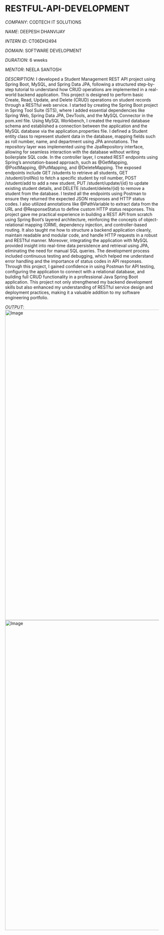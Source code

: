 # RESTFUL-API-DEVELOPMENT

*COMPANY*: CODTECH IT SOLUTIONS

*NAME*: DEEPESH DHANVIJAY

*INTERN ID*: CT06DH2494

*DOMAIN*: SOFTWARE DEVELOPMENT

*DURATION*: 6 wweks

*MENTOR*: NEELA SANTOSH

*DESCRIPTION*: I developed a Student Management REST API project using Spring Boot, MySQL, and Spring Data JPA, following a structured step-by-step tutorial to understand how CRUD operations are implemented in a real-world backend application. This project is designed to perform basic Create, Read, Update, and Delete (CRUD) operations on student records through a RESTful web service. I started by creating the Spring Boot project in Spring Tool Suite (STS), where I added essential dependencies like Spring Web, Spring Data JPA, DevTools, and the MySQL Connector in the pom.xml file. Using MySQL Workbench, I created the required database schema and established a connection between the application and the MySQL database via the application.properties file. I defined a Student entity class to represent student data in the database, mapping fields such as roll number, name, and department using JPA annotations. The repository layer was implemented using the JpaRepository interface, allowing for seamless interaction with the database without writing boilerplate SQL code. In the controller layer, I created REST endpoints using Spring’s annotation-based approach, such as @GetMapping, @PostMapping, @PutMapping, and @DeleteMapping. The exposed endpoints include GET /students to retrieve all students, GET /student/{rollNo} to fetch a specific student by roll number, POST /student/add to add a new student, PUT /student/update/{id} to update existing student details, and DELETE /student/delete/{id} to remove a student from the database. I tested all the endpoints using Postman to ensure they returned the expected JSON responses and HTTP status codes. I also utilized annotations like @PathVariable to extract data from the URL and @ResponseStatus to define custom HTTP status responses. This project gave me practical experience in building a REST API from scratch using Spring Boot’s layered architecture, reinforcing the concepts of object-relational mapping (ORM), dependency injection, and controller-based routing. It also taught me how to structure a backend application cleanly, maintain readable and modular code, and handle HTTP requests in a robust and RESTful manner. Moreover, integrating the application with MySQL provided insight into real-time data persistence and retrieval using JPA, eliminating the need for manual SQL queries. The development process included continuous testing and debugging, which helped me understand error handling and the importance of status codes in API responses. Through this project, I gained confidence in using Postman for API testing, configuring the application to connect with a relational database, and building full CRUD functionality in a professional Java Spring Boot application. This project not only strengthened my backend development skills but also enhanced my understanding of RESTful service design and deployment practices, making it a valuable addition to my software engineering portfolio.

*OUTPUT*: 
<img width="1919" height="1014" alt="Image" src="https://github.com/user-attachments/assets/569416c2-98de-4b2e-b097-7c074fff1770" />
<img width="1917" height="1013" alt="Image" src="https://github.com/user-attachments/assets/35df12ee-00bb-4c06-b7e7-73b8feea6e58" />



